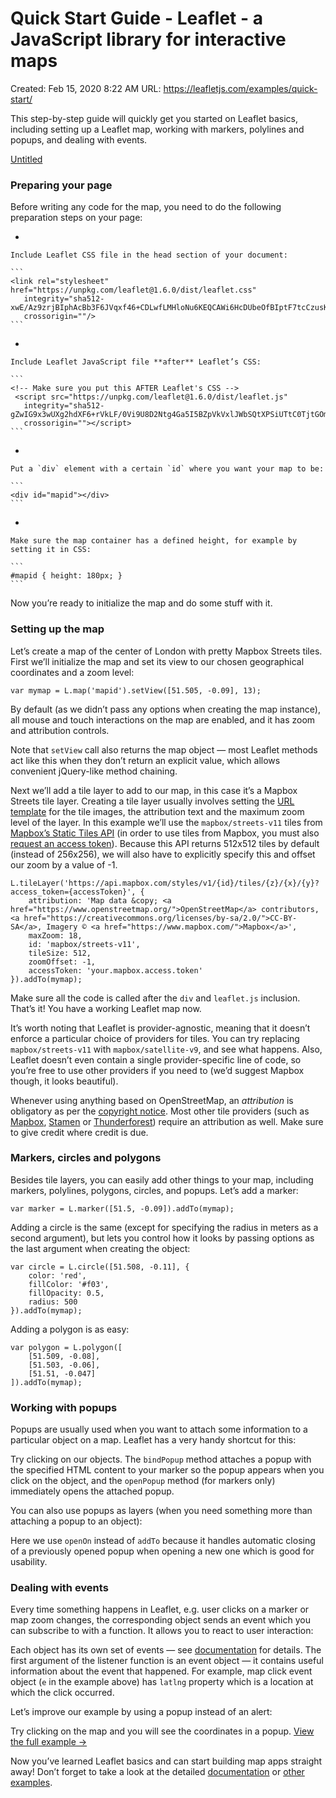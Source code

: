 # Quick Start Guide - Leaflet - a JavaScript library for interactive maps

Created: Feb 15, 2020 8:22 AM
URL: https://leafletjs.com/examples/quick-start/

This step-by-step guide will quickly get you started on Leaflet basics, including setting up a Leaflet map, working with markers, polylines and popups, and dealing with events.

[Untitled](Quick%20Start%20Guide%20-%20Leaflet%20-%20a%20JavaScript%20library%2034abae4121e74559802c946664107c5f/Untitled%20Database%20fa332699d13d4c6cb09f68b5e8a9e01b.csv)

### Preparing your page

Before writing any code for the map, you need to do the following preparation steps on your page:

- 

    Include Leaflet CSS file in the head section of your document:

    ```
    <link rel="stylesheet" href="https://unpkg.com/leaflet@1.6.0/dist/leaflet.css"
       integrity="sha512-xwE/Az9zrjBIphAcBb3F6JVqxf46+CDLwfLMHloNu6KEQCAWi6HcDUbeOfBIptF7tcCzusKFjFw2yuvEpDL9wQ=="
       crossorigin=""/>
    ```

- 

    Include Leaflet JavaScript file **after** Leaflet’s CSS:

    ```
    <!-- Make sure you put this AFTER Leaflet's CSS -->
     <script src="https://unpkg.com/leaflet@1.6.0/dist/leaflet.js"
       integrity="sha512-gZwIG9x3wUXg2hdXF6+rVkLF/0Vi9U8D2Ntg4Ga5I5BZpVkVxlJWbSQtXPSiUTtC0TjtGOmxa1AJPuV0CPthew=="
       crossorigin=""></script>
    ```

- 

    Put a `div` element with a certain `id` where you want your map to be:

    ```
    <div id="mapid"></div>
    ```

- 

    Make sure the map container has a defined height, for example by setting it in CSS:

    ```
    #mapid { height: 180px; }
    ```

Now you’re ready to initialize the map and do some stuff with it.

### Setting up the map

Let’s create a map of the center of London with pretty Mapbox Streets tiles. First we’ll initialize the map and set its view to our chosen geographical coordinates and a zoom level:

```
var mymap = L.map('mapid').setView([51.505, -0.09], 13);
```

By default (as we didn’t pass any options when creating the map instance), all mouse and touch interactions on the map are enabled, and it has zoom and attribution controls.

Note that `setView` call also returns the map object — most Leaflet methods act like this when they don’t return an explicit value, which allows convenient jQuery-like method chaining.

Next we’ll add a tile layer to add to our map, in this case it’s a Mapbox Streets tile layer. Creating a tile layer usually involves setting the [URL template](https://leafletjs.com/reference.html) for the tile images, the attribution text and the maximum zoom level of the layer. In this example we’ll use the `mapbox/streets-v11` tiles from [Mapbox’s Static Tiles API](https://docs.mapbox.com/api/maps/#static-tiles) (in order to use tiles from Mapbox, you must also [request an access token](https://www.mapbox.com/studio/account/tokens/)). Because this API returns 512x512 tiles by default (instead of 256x256), we will also have to explicitly specify this and offset our zoom by a value of -1.

```
L.tileLayer('https://api.mapbox.com/styles/v1/{id}/tiles/{z}/{x}/{y}?access_token={accessToken}', {
    attribution: 'Map data &copy; <a href="https://www.openstreetmap.org/">OpenStreetMap</a> contributors, <a href="https://creativecommons.org/licenses/by-sa/2.0/">CC-BY-SA</a>, Imagery © <a href="https://www.mapbox.com/">Mapbox</a>',
    maxZoom: 18,
    id: 'mapbox/streets-v11',
    tileSize: 512,
    zoomOffset: -1,
    accessToken: 'your.mapbox.access.token'
}).addTo(mymap);
```

Make sure all the code is called after the `div` and `leaflet.js` inclusion. That’s it! You have a working Leaflet map now.

It’s worth noting that Leaflet is provider-agnostic, meaning that it doesn’t enforce a particular choice of providers for tiles. You can try replacing `mapbox/streets-v11` with `mapbox/satellite-v9`, and see what happens. Also, Leaflet doesn’t even contain a single provider-specific line of code, so you’re free to use other providers if you need to (we’d suggest Mapbox though, it looks beautiful).

Whenever using anything based on OpenStreetMap, an *attribution* is obligatory as per the [copyright notice](https://www.openstreetmap.org/copyright). Most other tile providers (such as [Mapbox](https://docs.mapbox.com/help/how-mapbox-works/attribution/), [Stamen](http://maps.stamen.com/) or [Thunderforest](https://www.thunderforest.com/terms/)) require an attribution as well. Make sure to give credit where credit is due.

### Markers, circles and polygons

Besides tile layers, you can easily add other things to your map, including markers, polylines, polygons, circles, and popups. Let’s add a marker:

```
var marker = L.marker([51.5, -0.09]).addTo(mymap);
```

Adding a circle is the same (except for specifying the radius in meters as a second argument), but lets you control how it looks by passing options as the last argument when creating the object:

```
var circle = L.circle([51.508, -0.11], {
    color: 'red',
    fillColor: '#f03',
    fillOpacity: 0.5,
    radius: 500
}).addTo(mymap);
```

Adding a polygon is as easy:

```
var polygon = L.polygon([
    [51.509, -0.08],
    [51.503, -0.06],
    [51.51, -0.047]
]).addTo(mymap);
```

### Working with popups

Popups are usually used when you want to attach some information to a particular object on a map. Leaflet has a very handy shortcut for this:

Try clicking on our objects. The `bindPopup` method attaches a popup with the specified HTML content to your marker so the popup appears when you click on the object, and the `openPopup` method (for markers only) immediately opens the attached popup.

You can also use popups as layers (when you need something more than attaching a popup to an object):

Here we use `openOn` instead of `addTo` because it handles automatic closing of a previously opened popup when opening a new one which is good for usability.

### Dealing with events

Every time something happens in Leaflet, e.g. user clicks on a marker or map zoom changes, the corresponding object sends an event which you can subscribe to with a function. It allows you to react to user interaction:

Each object has its own set of events — see [documentation](https://leafletjs.com/reference.html) for details. The first argument of the listener function is an event object — it contains useful information about the event that happened. For example, map click event object (`e` in the example above) has `latlng` property which is a location at which the click occurred.

Let’s improve our example by using a popup instead of an alert:

Try clicking on the map and you will see the coordinates in a popup. [View the full example →](https://leafletjs.com/examples/quick-start/example.html)

Now you’ve learned Leaflet basics and can start building map apps straight away! Don’t forget to take a look at the detailed [documentation](https://leafletjs.com/reference.html) or [other examples](https://leafletjs.com/examples.html).